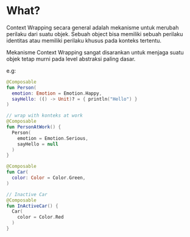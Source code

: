 # What?
Context Wrapping secara general adalah mekanisme untuk merubah perilaku dari suatu objek.
Sebuah object bisa memiliki sebuah perilaku identitas atau memiliki perilaku khusus pada konteks tertentu.

Mekanisme Context Wrapping sangat disarankan untuk menjaga suatu objek tetap murni pada level abstraksi paling dasar.

e.g:
```kotlin
@Composable
fun Person(
  emotion: Emotion = Emotion.Happy,
  sayHello: (() -> Unit)? = { println("Hello") }
)

// wrap with konteks at work
@Composable
fun PersonAtWork() {
  Person(
    emotion = Emotion.Serious,
    sayHello = null
  )
}
```

```kotlin
@Composable
fun Car(
  color: Color = Color.Green,
)

// Inactive Car
@Composable
fun InActiveCar() {
  Car(
    color = Color.Red
  )
}
```
